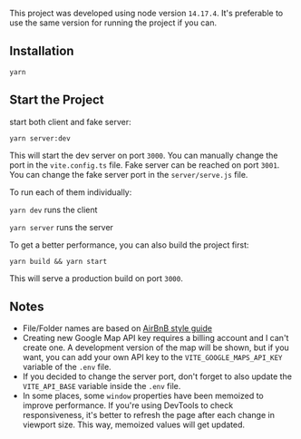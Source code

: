 This project was developed using node version `14.17.4`. It's preferable to use the same version for running the project if you can.

## Installation

`yarn`

## Start the Project

start both client and fake server:

`yarn server:dev`

This will start the dev server on port `3000`. You can manually change the port in the `vite.config.ts` file.
Fake server can be reached on port `3001`. You can change the fake server port in the `server/serve.js` file.

To run each of them individually:

`yarn dev` runs the client

`yarn server` runs the server

To get a better performance, you can also build the project first:

`yarn build && yarn start`

This will serve a production build on port `3000`.

## Notes

- File/Folder names are based on [AirBnB style guide](https://github.com/airbnb/javascript/tree/master/react#naming) 
- Creating new Google Map API key requires a billing account and I can't create one. A development version of the map will be shown, but if you want, you can add your own API key to the `VITE_GOOGLE_MAPS_API_KEY` variable of the `.env` file.
- If you decided to change the server port, don't forget to also update the `VITE_API_BASE` variable inside the `.env` file. 
- In some places, some `window` properties have been memoized to improve performance. If you're using DevTools to check responsiveness, it's better to refresh the page after each change in viewport size. This way, memoized values will get updated.
